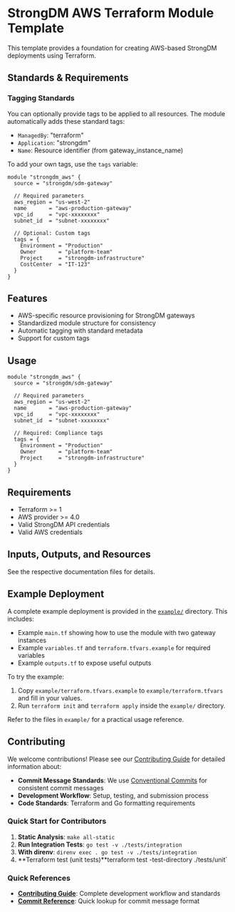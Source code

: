 # StrongDM AWS Terraform Module Template

This template provides a foundation for creating AWS-based StrongDM deployments using Terraform.

## Standards & Requirements

### Tagging Standards
You can optionally provide tags to be applied to all resources. The module automatically adds these standard tags:
- `ManagedBy`: "terraform"
- `Application`: "strongdm"
- `Name`: Resource identifier (from gateway_instance_name)

To add your own tags, use the `tags` variable:

```hcl
module "strongdm_aws" {
  source = "strongdm/sdm-gateway"
  
  // Required parameters
  aws_region = "us-west-2"
  name       = "aws-production-gateway"
  vpc_id     = "vpc-xxxxxxxx"
  subnet_id  = "subnet-xxxxxxxx"
  
  // Optional: Custom tags
  tags = {
    Environment = "Production"
    Owner       = "platform-team"
    Project     = "strongdm-infrastructure"
    CostCenter  = "IT-123"
  }
}
```

## Features
- AWS-specific resource provisioning for StrongDM gateways
- Standardized module structure for consistency
- Automatic tagging with standard metadata
- Support for custom tags

## Usage
```hcl
module "strongdm_aws" {
  source = "strongdm/sdm-gateway"
  
  // Required parameters
  aws_region = "us-west-2"
  name       = "aws-production-gateway"
  vpc_id     = "vpc-xxxxxxxx"
  subnet_id  = "subnet-xxxxxxxx"
  
  // Required: Compliance tags
  tags = {
    Environment = "Production"
    Owner       = "platform-team"
    Project     = "strongdm-infrastructure"
  }
}
```

## Requirements
- Terraform >= 1
- AWS provider >= 4.0
- Valid StrongDM API credentials
- Valid AWS credentials

## Inputs, Outputs, and Resources
See the respective documentation files for details.

## Example Deployment

A complete example deployment is provided in the [`example/`](./example/) directory. This includes:
- Example `main.tf` showing how to use the module with two gateway instances
- Example `variables.tf` and `terraform.tfvars.example` for required variables
- Example `outputs.tf` to expose useful outputs

To try the example:
1. Copy `example/terraform.tfvars.example` to `example/terraform.tfvars` and fill in your values.
2. Run `terraform init` and `terraform apply` inside the `example/` directory.

Refer to the files in `example/` for a practical usage reference.

## Contributing

We welcome contributions! Please see our [Contributing Guide](CONTRIBUTING.md) for detailed information about:

- **Commit Message Standards**: We use [Conventional Commits](https://www.conventionalcommits.org/) for consistent commit messages
- **Development Workflow**: Setup, testing, and submission process
- **Code Standards**: Terraform and Go formatting requirements

### Quick Start for Contributors

1. **Static Analysis**: `make all-static`
2. **Run Integration Tests**: `go test -v ./tests/integration`
3. **With direnv**: `direnv exec . go test -v ./tests/integration`
4. **Terraform test (unit tests)**terraform test -test-directory ./tests/unit`

### Quick References
- **[Contributing Guide](CONTRIBUTING.md)**: Complete development workflow and standards
- **[Commit Reference](docs/COMMIT_REFERENCE.md)**: Quick lookup for commit message format
